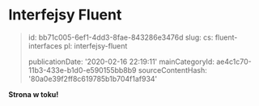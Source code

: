 Interfejsy Fluent
=================

> id: bb71c005-6ef1-4dd3-8fae-843286e3476d
> slug:
> 	cs: fluent-interfaces
> 	pl: interfejsy-fluent
> 
> publicationDate: '2020-02-16 22:19:11'
> mainCategoryId: ae4c1c70-11b3-433e-b1d0-e590155bb8b9
> sourceContentHash: '80a0e39f2ff8c619785b1b704f1af934'

**Strona w toku!**
